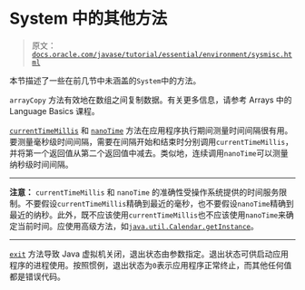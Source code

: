 # System 中的其他方法

> 原文：[`docs.oracle.com/javase/tutorial/essential/environment/sysmisc.html`](https://docs.oracle.com/javase/tutorial/essential/environment/sysmisc.html)

本节描述了一些在前几节中未涵盖的`System`中的方法。

`arrayCopy` 方法有效地在数组之间复制数据。有关更多信息，请参考 Arrays 中的 Language Basics 课程。

[`currentTimeMillis`](https://docs.oracle.com/javase/8/docs/api/java/lang/System.html#currentTimeMillis--) 和 [`nanoTime`](https://docs.oracle.com/javase/8/docs/api/java/lang/System.html#nanoTime--) 方法在应用程序执行期间测量时间间隔很有用。要测量毫秒级时间间隔，需要在间隔开始和结束时分别调用`currentTimeMillis`，并将第一个返回值从第二个返回值中减去。类似地，连续调用`nanoTime`可以测量纳秒级时间间隔。

* * *

**注意：** `currentTimeMillis` 和 `nanoTime` 的准确性受操作系统提供的时间服务限制。不要假设`currentTimeMillis`精确到最近的毫秒，也不要假设`nanoTime`精确到最近的纳秒。此外，既不应该使用`currentTimeMillis`也不应该使用`nanoTime`来确定当前时间。应使用高级方法，如[`java.util.Calendar.getInstance`](https://docs.oracle.com/javase/8/docs/api/java/util/Calendar.html#getInstance--)。

* * *

[`exit`](https://docs.oracle.com/javase/8/docs/api/java/lang/System.html#exit-int-) 方法导致 Java 虚拟机关闭，退出状态由参数指定。退出状态可供启动应用程序的进程使用。按照惯例，退出状态为`0`表示应用程序正常终止，而其他任何值都是错误代码。
